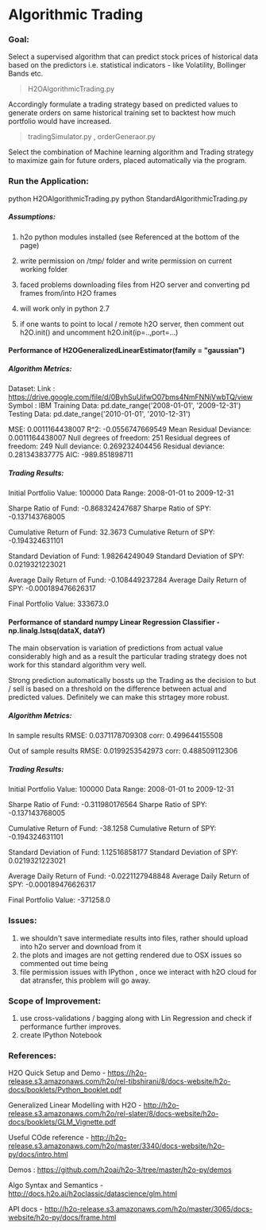 # Algorithmic Trading
### Goal:
Select a supervised algorithm that can predict stock prices of historical data based on the predictors 
i.e. statistical indicators - like Volatility, Bollinger Bands etc.
> H2OAlgorithmicTrading.py

Accordingly formulate a trading strategy based on predicted values to generate orders on same historical training set to backtest 
how much portfolio would have increased.
> tradingSimulator.py , orderGeneraor.py

Select the combination of Machine learning algorithm and Trading strategy to maximize gain for future orders,
placed automatically via the program.

### Run the Application:

python H2OAlgorithmicTrading.py
python StandardAlgorithmicTrading.py

##### Assumptions:
1) h2o python modules installed (see Referenced at the bottom of the page)

2) write permission on /tmp/ folder and write permission on current working folder 

3) faced problems downloading files from H2O server and converting pd frames from/into H2O frames

4) will work only in python 2.7

5) if one wants to point to local / remote h2O server, then comment out h2O.init() and uncomment h2O.init(ip=..,port=...)

#### Performance of H2OGeneralizedLinearEstimator(family = "gaussian")

##### Algorithm Metrics:
Dataset:
Link : https://drive.google.com/file/d/0ByhSuUifwO07bms4NmFNNjVwbTQ/view
Symbol : IBM
Training Data: pd.date_range('2008-01-01', '2009-12-31')
Testing Data: pd.date_range('2010-01-01', '2010-12-31')

MSE: 0.0011164438007
R^2: -0.0556747669549
Mean Residual Deviance: 0.0011164438007
Null degrees of freedom: 251
Residual degrees of freedom: 249
Null deviance: 0.269232404456
Residual deviance: 0.281343837775
AIC: -989.851898711

##### Trading Results:
Initial Portfolio Value: 100000
Data Range: 2008-01-01 to 2009-12-31

Sharpe Ratio of Fund: -0.868324247687
Sharpe Ratio of SPY: -0.137143768005

Cumulative Return of Fund: 32.3673
Cumulative Return of SPY: -0.194324631101

Standard Deviation of Fund: 1.98264249049
Standard Deviation of SPY: 0.0219321223021

Average Daily Return of Fund: -0.108449237284
Average Daily Return of SPY: -0.000189476626317

Final Portfolio Value: 333673.0

#### Performance of standard numpy Linear Regression Classifier - np.linalg.lstsq(dataX, dataY)

The main observation is variation of predictions from actual value considerably high and as a result the particular trading strategy does not work for this standard algorithm very well.

Strong prediction automatically bossts up the Trading as the decision to but / sell is based on a threshold on the difference between actual and predicted values. Definitely we can make this strtagey more robust.  

##### Algorithm Metrics:
In sample results
RMSE:  0.0371178709308
corr:  0.499644155508

Out of sample results
RMSE:  0.0199253542973
corr:  0.488509112306

##### Trading Results:
Initial Portfolio Value: 100000
Data Range: 2008-01-01 to 2009-12-31

Sharpe Ratio of Fund: -0.311980176564
Sharpe Ratio of SPY: -0.137143768005

Cumulative Return of Fund: -38.1258
Cumulative Return of SPY: -0.194324631101

Standard Deviation of Fund: 1.12516858177
Standard Deviation of SPY: 0.0219321223021

Average Daily Return of Fund: -0.0221127948848
Average Daily Return of SPY: -0.000189476626317

Final Portfolio Value: -371258.0

### Issues:
1. we shouldn't save intermediate results into files, rather should upload into h2o server and download from it
2. the plots and images are not getting rendered due to OSX issues so commented out time being
3. file permission issues with IPython , once we interact with h2O cloud for dat atransfer, this problem will go away.

### Scope of Improvement:
1. use cross-validations / bagging along with Lin Regression and check if performance further improves.
2. create IPython Notebook

### References:

H2O Quick Setup and Demo - https://h2o-release.s3.amazonaws.com/h2o/rel-tibshirani/8/docs-website/h2o-docs/booklets/Python_booklet.pdf

Generalized Linear Modelling with H2O - http://h2o-release.s3.amazonaws.com/h2o/rel-slater/8/docs-website/h2o-docs/booklets/GLM_Vignette.pdf

Useful COde reference - http://h2o-release.s3.amazonaws.com/h2o/master/3340/docs-website/h2o-py/docs/intro.html

Demos : https://github.com/h2oai/h2o-3/tree/master/h2o-py/demos

Algo Syntax and Semantics - http://docs.h2o.ai/h2oclassic/datascience/glm.html

API docs - http://h2o-release.s3.amazonaws.com/h2o/master/3065/docs-website/h2o-py/docs/frame.html
